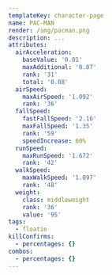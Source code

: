 ```yaml
---
templateKey: character-page
name: PAC-MAN
render: /img/pacman.png
description: ...
attributes:
  airAcceleration:
    baseValue: '0.01'
    maxAdditional: '0.07'
    rank: '31'
    total: '0.08'
  airSpeed:
    maxAirSpeed: '1.092'
    rank: '36'
  fallSpeed:
    fastFallSpeed: '2.16'
    maxFallSpeed: '1.35'
    rank: '59'
    speedIncrease: 60%
  runSpeed:
    maxRunSpeed: '1.672'
    rank: '42'
  walkSpeed:
    maxWalkSpeed: '1.097'
    rank: '48'
  weight:
    class: middleweight
    rank: '36'
    value: '95'
tags:
  - floatie
killConfirms:
  - percentages: {}
combos:
  - percentages: {}
---
```


